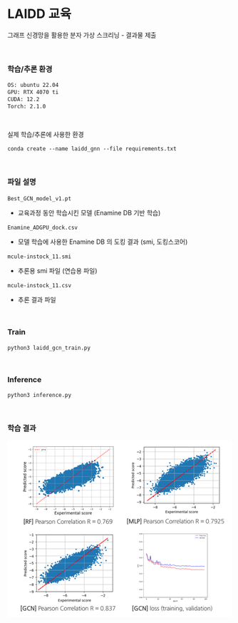 # LAIDD 교육
그래프 신경망을 활용한 분자 가상 스크리닝 - 결과물 제출

<br>

### 학습/추론 환경
```
OS: ubuntu 22.04
GPU: RTX 4070 ti
CUDA: 12.2
Torch: 2.1.0
```

<br>

실제 학습/추론에 사용한 환경
```
conda create --name laidd_gnn --file requirements.txt
```

<br>


### 파일 설명

`Best_GCN_model_v1.pt`
- 교육과정 동안 학습시킨 모델 (Enamine DB 기반 학습)

`Enamine_ADGPU_dock.csv`
- 모델 학습에 사용한 Enamine DB 의 도킹 결과 (smi, 도킹스코어)

`mcule-instock_11.smi`
- 추론용 smi 파일 (연습용 파일)

`mcule-instock_11.csv`
- 추론 결과 파일


<br>

### Train

```
python3 laidd_gcn_train.py
```

<br>

### Inference

```
python3 inference.py
```


<br>

### 학습 결과

![result](https://github.com/jongseo-park/laidd_gcn/blob/master/img/im.png)